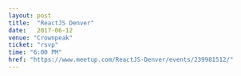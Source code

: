 ```yaml
---
layout: post
title:  "ReactJS Denver"
date:   2017-06-12
venue: "Crownpeak"
ticket: "rsvp"
time: "6:00 PM"
href: "https://www.meetup.com/ReactJS-Denver/events/239981512/"
---
```

